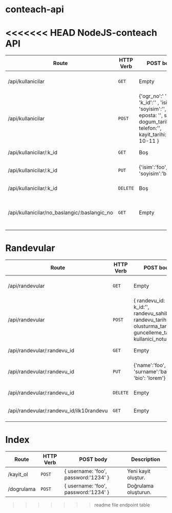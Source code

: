 # conteach-api
<<<<<<< HEAD
NodeJS-conteach API
=======
| Route | HTTP Verb | POST body | Description |
| --- | --- | --- | --- |
| /api/kullanicilar | `GET` | Empty | Tüm kullanıcıları listeyin |
| /api/kullanicilar | `POST` | {'ogr_no':' ', 'k_id':'' , 'isim':' ', 'soyisim':'', eposta: '', sifre:'', dogum_tarihi:'', telefon:'', kayit_tarihi:2019-10-11 } | Bir yeni kullanici oluşturun. |
| /api/kullanicilar/:k_id | `GET` | Boş | Kullaniciyi görüntüleyin |
| /api/kullanicilar/:k_id | `PUT` | {'isim':'foo', 'soyisim':'bar'} | Kişiyi yeni bilgilerle güncelleyin. |
| /api/kullanicilar/:k_id | `DELETE` | Boş | Kullaniciyi silin. |
| /api/kullanicilar/no_baslangic/:baslangic_no | `GET` | Empty | Kullaniciyi öğrenci numarasına göre sınırlandırın. |
 
# Randevular
 
| Route | HTTP Verb | POST body | Description |
| --- | --- | --- | --- |
| /api/randevular | `GET` | Empty | Tüm randevuları listeleyin. |
| /api/randevular | `POST` | { randevu_id: '', k_id:'', randevu_sahibi:'', randevu_tarihi:'', olusturma_tarihi:'', guncelleme_tarihi:'', kullanici_notu:'' } | Yeni randevu oluştur. |
| /api/randevular/:randevu_id | `GET` | Empty | Randevuyu görüntüleyin. |
| /api/randevular/:randevu_id | `PUT` | {'name':'foo', 'surname':'bar', 'bio': 'lorem'} | Randevuyu yeni bilgilerle güncelleyin. |
| /api/randevular/:randevu_id | `DELETE` | Empty | Randevuyu silin. |
| /api/randevular/:randevu_id/ilk10randevu | `GET` | Empty | İlk 10 randevuyu görüntüleyin. |
 
# Index
 
| Route | HTTP Verb | POST body | Description |
| --- | --- | --- | --- |
| /kayit_ol | `POST` | { username: 'foo', password:'1234' } | Yeni kayit oluştur. |
| /dogrulama | `POST` | { username: 'foo', password:'1234' } | Doğrulama oluşturun. |
>>>>>>> readme file endpoint table
